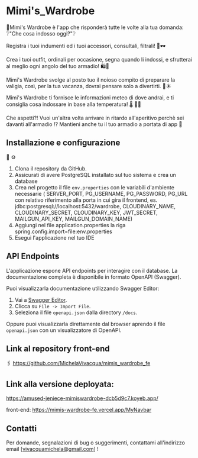 # Mimi's_Wardrobe

🎀Mimi's Wardrobe è l'app che risponderà tutte le volte alla tua domanda: ❔"Che cosa indosso oggi?"❔

Registra i tuoi indumenti ed i tuoi accessori, consultali, filtrali! 👗🕶️

Crea i tuoi outfit, ordinali per occasione, segna quando li indossi,
e sfrutterai al meglio ogni angolo del tuo armadio! 🛍️👠

Mimi's Wardrobe svolge al posto tuo il noioso compito di preparare la valigia, così, per la tua vacanza, dovrai pensare solo a divertirti. 🧳☀

Mimi's Wardrobe ti fornisce le informazioni meteo di dove andrai, e ti consiglia cosa indossare in base alla temperatura! 🌡 👙🧥

Che aspetti?! Vuoi un'altra volta arrivare in ritardo all'aperitivo perchè sei davanti all'armadio ⁉️
Mantieni anche tu il tuo armadio a portata di app 📱

## Installazione e configurazione

🔧 ⚙️

1. Clona il repository da GitHub.
2. Assicurati di avere PostgreSQL installato sul tuo sistema e crea un database
3. Crea nel progetto il file `env.properties` con le variabili d'ambiente necessarie ( SERVER_PORT, PG_USERNAME, PG_PASSWORD, PG_URL con relativo riferimento alla porta in cui gira il frontend, es. jdbc:postgresql://localhost:5432/wardrobe, CLOUDINARY_NAME, CLOUDINARY_SECRET, CLOUDINARY_KEY, JWT_SECRET, MAILGUN_API_KEY, MAILGUN_DOMAIN_NAME)
4. Aggiungi nel file application.properties la riga spring.config.import=file:env.properties
5. Esegui l'applicazione nel tuo IDE

## API Endpoints

L'applicazione espone API endpoints per interagire con il database. La documentazione completa è disponibile in formato OpenAPI (Swagger).

Puoi visualizzarla documentazione utilizzando Swagger Editor:

1. Vai a [Swagger Editor](https://editor.swagger.io/).
2. Clicca su `File -> Import File`.
3. Seleziona il file `openapi.json` dalla directory `/docs`.

Oppure puoi visualizzarla direttamente dal browser aprendo il file `openapi.json` con un visualizzatore di OpenAPI.


## Link al repository front-end

🖇️
https://github.com/MichelaVivacqua/mimis_wardrobe_fe

## Link alla versione deployata:

https://amused-jeniece-mimiswardrobe-dcb5d9c7.koyeb.app/

front-end: https://mimis-wardrobe-fe.vercel.app/MyNavbar

## Contatti

Per domande, segnalazioni di bug o suggerimenti, contattami all'indirizzo email [vivacquamichela@gmail.com] !

